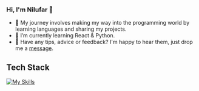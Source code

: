 ### Hi, I'm Nilufar 👋

- 🚀 My journey involves making my way into the programming world by learning languages and sharing my projects.
- 🌱 I’m currently learning React & Python.
- 💬 Have any tips, advice or feedback? I'm happy to hear them, just drop me a [message](https://www.linkedin.com/in/nilufar-a-6a626b175/).

## Tech Stack
[![My Skills](https://skillicons.dev/icons?i=js,html,css,python)](https://skillicons.dev)

<!--
**Nil19/Nil19** is a ✨ _special_ ✨ repository because its `README.md` (this file) appears on your GitHub profile.

Here are some ideas to get you started:

- 🔭 I’m currently working on ...
- 🌱 I’m currently learning ...
- 👯 I’m looking to collaborate on ...
- 🤔 I’m looking for help with ...
- 💬 Ask me about ...
- 📫 How to reach me: ...
- 😄 Pronouns: ...
- ⚡ Fun fact: ...
-->
